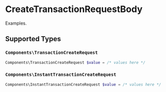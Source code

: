 # CreateTransactionRequestBody

Examples.


## Supported Types

### `Components\TransactionCreateRequest`

```php
Components\TransactionCreateRequest $value = /* values here */
```

### `Components\InstantTransactionCreateRequest`

```php
Components\InstantTransactionCreateRequest $value = /* values here */
```

